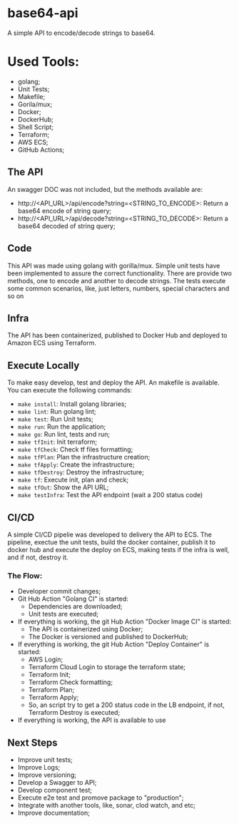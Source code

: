 # base64-api
A simple API to encode/decode strings to base64.

# Used Tools:
- golang;
- Unit Tests;
- Makefile;
- Gorila/mux;
- Docker;
- DockerHub;
- Shell Script;
- Terraform;
- AWS ECS;
- GitHub Actions;
  
## The API
An swagger DOC was not included, but the methods available are:
- http://<API_URL>/api/encode?string=<STRING_TO_ENCODE>: Return a base64 encode of string query;
- http://<API_URL>/api/decode?string=<STRING_TO_DECODE>: Return a base64 decoded of string query;

## Code
This API was made using golang with gorilla/mux. Simple unit tests have been implemented to assure the correct functionality.
There are provide two methods, one to encode and another to decode strings.
The tests execute some common scenarios, like, just letters, numbers, special characters and so on

## Infra
The API has been containerized, published to Docker Hub and deployed to Amazon ECS using Terraform.

## Execute Locally
To make easy develop, test and deploy the API. An makefile is available. You can execute the following commands:
* `make install`: Install golang libraries;
* `make lint`: Run golang lint;
* `make test`: Run Unit tests;
* `make run`: Run the application;
* `make go`: Run lint, tests and run;
* `make tfInit`: Init terraform;
* `make tfCheck`: Check tf files formatting;
* `make tfPlan`: Plan the infrastructure creation;
* `make tfApply`: Create the infrastructure;
* `make tfDestroy`: Destroy the infrastructure;
* `make tf`: Execute init, plan and check;
* `make tfOut`: Show the API URL;
* `make testInfra`: Test the API endpoint (wait a 200 status code)
## CI/CD
A simple CI/CD pipelie was developed to delivery the API to ECS.
The pipeline, exectue the unit tests, build the docker container, publish it to docker hub and execute the deploy on ECS, making tests if the infra is well, and if not, destroy it.

### The Flow:
- Developer commit changes;
- Git Hub Action "Golang CI" is started:
  - Dependencies are downloaded;
  - Unit tests are executed;
- If everything is working, the git Hub Action "Docker Image CI" is started:
  - The API is containerized using Docker;
  - The Docker is versioned and published to DockerHub;
-  If everything is working, the git Hub Action "Deploy Container" is started:
   - AWS Login;
   - Terraform Cloud Login to storage the terraform state;
   - Terraform Init;
   - Terraform Check formatting;
   - Terraform Plan;
   - Terraform Apply;
   - So, an script try to get a 200 status code in the LB endpoint, if not, Terraform Destroy is executed;  
- If everything is working, the API is available to use

## Next Steps
- Improve unit tests;
- Improve Logs;
- Improve versioning;
- Develop a Swagger to API;
- Develop component test;
- Execute e2e test and promove package to "production";
- Integrate with another tools, like, sonar, clod watch, and etc;
- Improve documentation;
